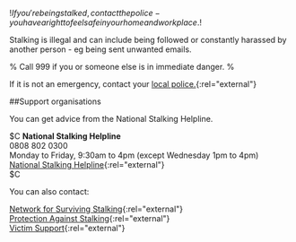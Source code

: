 $!If you're being stalked, contact the police - you have a right to feel safe in your home and workplace.$!

Stalking is illegal and can include being followed or constantly harassed by another person - eg being sent unwanted emails.

% Call 999 if you or someone else is in immediate danger. %

If it is not an emergency, contact your [local police.](http://www.police.uk/ "Find the nearest police force"){:rel="external"}

##Support organisations

You can get advice from the National Stalking Helpline.

$C
**National Stalking Helpline**  
0808 802 0300    
Monday to Friday, 9:30am to 4pm (except Wednesday 1pm to 4pm)  
[National Stalking Helpline](http://www.stalkinghelpline.org/ "National Stalking Helpline"){:rel="external"}  
$C

You can also contact:

[Network for Surviving Stalking](http://www.nss.org.uk/ "Network for Surviving Stalking"){:rel="external"}  
[Protection Against Stalking](http://www.protectionagainststalking.org/ "Protection Against Stalking"){:rel="external"}  
[Victim Support](http://www.victimsupport.org.uk/ "Victim Support"){:rel="external"}  





